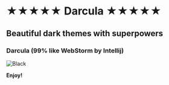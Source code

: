 # ★★★★★ Darcula ★★★★★

## Beautiful dark themes with superpowers

### Darcula (99% like WebStorm by Intellij)
![Black](https://raw.githubusercontent.com/sldobri/darcula-5-stars/master/images/Darcula.png)

**Enjoy!**

